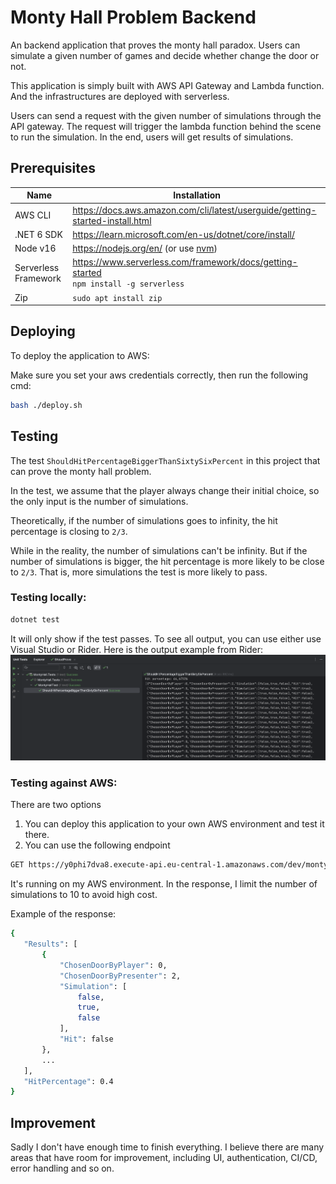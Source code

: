 # Monty Hall Problem Backend

An backend application that proves the monty hall paradox. Users can simulate a given number of games and decide whether change the door or not.

This application is simply built with AWS API Gateway and Lambda function. And the infrastructures are deployed with serverless. 

Users can send a request with the given number of simulations through the API gateway. The request will trigger the lambda function behind the scene to run the simulation. In the end, users will get results of simulations.

## Prerequisites
| Name                   | Installation                                                                                                         |
| ---------------------- | -------------------------------------------------------------------------------------------------------------------- |
| AWS CLI                | https://docs.aws.amazon.com/cli/latest/userguide/getting-started-install.html                                        |
| .NET 6 SDK             | https://learn.microsoft.com/en-us/dotnet/core/install/                                                               |
| Node v16               | https://nodejs.org/en/ (or use [nvm](https://github.com/nvm-sh/nvm))                                                 |
| Serverless Framework   | https://www.serverless.com/framework/docs/getting-started<br />`npm install -g serverless` |
| Zip                    | `sudo apt install zip`                                                                                               |

## Deploying

To deploy the application to AWS:

Make sure you set your aws credentials correctly, then run the following cmd:
```bash
bash ./deploy.sh
```

## Testing
The test `ShouldHitPercentageBiggerThanSixtySixPercent` in this project that can prove the monty hall problem.

In the test, we assume that the player always change their initial choice, so the only input is the number of simulations. 

Theoretically, if the number of simulations goes to infinity, the hit percentage is closing to `2/3`.

While in the reality, the number of simulations can't be infinity. But if the number of simulations is bigger, the hit percentage is more likely to be close to `2/3`. That is, more simulations the test is more likely to pass.

### Testing locally:
```bash
dotnet test
```
It will only show if the test passes. To see all output, you can use either use Visual Studio or Rider. Here is the output example from Rider:
![alt text](./Rider_example.png)

### Testing against AWS:

There are two options

1. You can deploy this application to your own AWS environment and test it there.
2. You can use the following endpoint
```bash
GET https://y0phi7dva8.execute-api.eu-central-1.amazonaws.com/dev/montyhall?NumOfSimulations=1000000&AlwaysChangeChoice=true
```
It's running on my AWS environment. In the response, I limit the number of simulations to 10 to avoid high cost.

Example of the response:
 ```bash
{
    "Results": [
        {
            "ChosenDoorByPlayer": 0,
            "ChosenDoorByPresenter": 2,
            "Simulation": [
                false,
                true,
                false
            ],
            "Hit": false
        },
        ...
    ],
    "HitPercentage": 0.4
}
```
## Improvement
Sadly I don't have enough time to finish everything. I believe there are many areas that have room for improvement, including UI, authentication, CI/CD, error handling and so on. 

